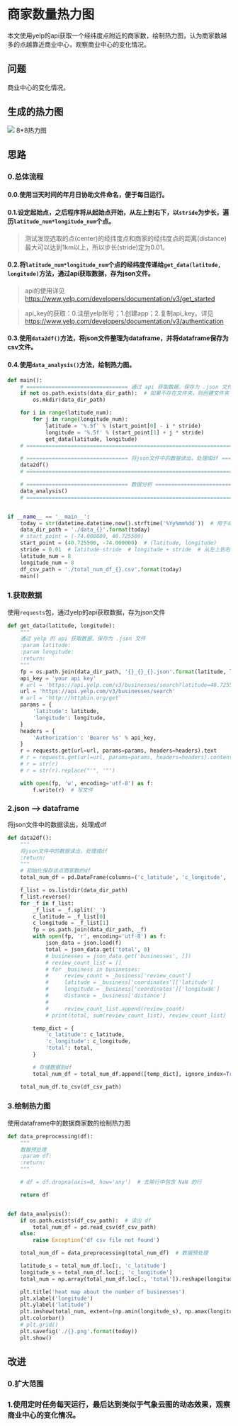 # 商家数量热力图
本文使用yelp的api获取一个经纬度点附近的商家数，绘制热力图，认为商家数越多的点越靠近商业中心，观察商业中心的变化情况。
## 问题
商业中心的变化情况。
## 生成的热力图
[![](2019y10m07d.png)](2019y10m07d.png "2019y10m07d")
8*8热力图
## 思路
### 0.总体流程
#### 0.0.使用当天时间的年月日协助文件命名，便于每日运行。
#### 0.1.设定起始点，之后程序将从起始点开始，从左上到右下，以`stride`为步长，遍历`latitude_num*longitude_num`个点。
> 测试发现选取的点(center)的经纬度点和商家的经纬度点的距离(distance)最大可以达到1km以上，所以步长(stride)定为0.01。
#### 0.2.将`latitude_num*longitude_num`个点的经纬度传递给`get_data(latitude, longitude)`方法，通过api获取数据，存为json文件。
> api的使用详见 https://www.yelp.com/developers/documentation/v3/get_started

> api_key的获取：0.注册yelp账号；1.创建app；2.复制api_key。详见 https://www.yelp.com/developers/documentation/v3/authentication
#### 0.3.使用`data2df()`方法，将json文件整理为dataframe，并将dataframe保存为csv文件。
#### 0.4.使用`data_analysis()`方法，绘制热力图。
```python
def main():
    # ================================ 通过 api 获取数据，保存为 .json 文件 ================================
    if not os.path.exists(data_dir_path):  # 如果不存在文件夹，则创建文件夹
        os.mkdir(data_dir_path)

    for i in range(latitude_num):
        for j in range(longitude_num):
            latitude = '%.5f' % (start_point[0] - i * stride)
            longitude = '%.5f' % (start_point[1] + j * stride)
            get_data(latitude, longitude)
    # ======================================================================================================

    # ================================ 将json文件中的数据读出，处理成df ================================
    data2df()
    # ==================================================================================================

    # ================================ 数据分析 ================================
    data_analysis()
    # ==========================================================================


if __name__ == '__main__':
    today = str(datetime.datetime.now().strftime('%Yy%mm%dd'))  # 用于命名
    data_dir_path = './data_{}'.format(today)
    # start_point = (-74.000000, 40.725500)
    start_point = (40.725500, -74.000000)  # (latitude, longitude)
    stride = 0.01  # latitude-stride  # longitude + stride  # 从左上到右下
    latitude_num = 8
    longitude_num = 8
    df_csv_path = './total_num_df_{}.csv'.format(today)
    main()
```
### 1.获取数据
使用`requests`包，通过yelp的api获取数据，存为json文件
```python
def get_data(latitude, longitude):
    """
    通过 yelp 的 api 获取数据，保存为 .json 文件
    :param latitude:
    :param longitude:
    :return:
    """
    fp = os.path.join(data_dir_path, '{}_{}_{}.json'.format(latitude, longitude, str(int(time.time()))))  # json文件存储路径
    api_key = 'your api key'
    # url = 'https://api.yelp.com/v3/businesses/search?latitude=40.725500&longitude=-74.000000'
    url = 'https://api.yelp.com/v3/businesses/search'
    # url = 'http://httpbin.org/get'
    params = {
        'latitude': latitude,
        'longitude': longitude,
    }
    headers = {
        'Authorization': 'Bearer %s' % api_key,
    }
    r = requests.get(url=url, params=params, headers=headers).text
    # r = requests.get(url=url, params=params, headers=headers).content()
    # r = str(r)
    # r = str(r).replace("'", '"')

    with open(fp, 'w', encoding='utf-8') as f:
        f.write(r)  # 写文件
```
### 2.json --> dataframe
将json文件中的数据读出，处理成df
```python
def data2df():
    """
    将json文件中的数据读出，处理成df
    :return:
    """
    # 初始化保存该点商家数的df
    total_num_df = pd.DataFrame(columns=('c_latitude', 'c_longitude', 'total'))

    f_list = os.listdir(data_dir_path)
    f_list.reverse()
    for _f in f_list:
        _f_list = _f.split('_')
        c_latitude = _f_list[0]
        c_longitude = _f_list[1]
        fp = os.path.join(data_dir_path, _f)
        with open(fp, 'r', encoding='utf-8') as f:
            json_data = json.load(f)
            total = json_data.get('total', 0)
            # businesses = json_data.get('businesses', [])
            # review_count_list = []
            # for _business in businesses:
            #     review_count = _business['review_count']
            #     latitude = _business['coordinates']['latitude']
            #     longitude = _business['coordinates']['longitude']
            #     distance = _business['distance']
            #
            #     review_count_list.append(review_count)
            # print(total, sum(review_count_list), review_count_list)

        temp_dict = {
            'c_latitude': c_latitude,
            'c_longitude': c_longitude,
            'total': total,
        }

        # 存储数据到df
        total_num_df = total_num_df.append([temp_dict], ignore_index=True)

    total_num_df.to_csv(df_csv_path)
```
### 3.绘制热力图
使用dataframe中的数据商家数的绘制热力图
```python
def data_preprocessing(df):
    """
    数据预处理
    :param df:
    :return:
    """

    # df = df.dropna(axis=0, how='any')  # 去除行中包含 NaN 的行

    return df


def data_analysis():
    if os.path.exists(df_csv_path):  # 读出 df
        total_num_df = pd.read_csv(df_csv_path)
    else:
        raise Exception('df csv file not found')

    total_num_df = data_preprocessing(total_num_df)  # 数据预处理

    latitude_s = total_num_df.loc[:, 'c_latitude']
    longitude_s = total_num_df.loc[:, 'c_longitude']
    total_num = np.array(total_num_df.loc[:, 'total']).reshape(longitude_num, latitude_num)

    plt.title('heat map about the number of businesses')
    plt.xlabel('longitude')
    plt.ylabel('latitude')
    plt.imshow(total_num, extent=(np.amin(longitude_s), np.amax(longitude_s), np.amin(latitude_s), np.amax(latitude_s)), cmap='jet')
    plt.colorbar()
    # plt.grid()
    plt.savefig('./{}.png'.format(today))
    plt.show()
```
## 改进
### 0.扩大范围
### 1.使用定时任务每天运行，最后达到类似于气象云图的动态效果，观察商业中心的变化情况。
